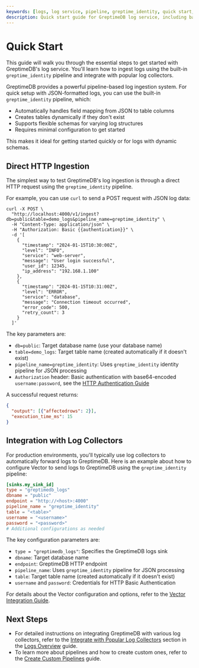 ```yaml
---
keywords: [logs, log service, pipeline, greptime_identity, quick start, json logs]
description: Quick start guide for GreptimeDB log service, including basic log ingestion using the built-in greptime_identity pipeline and integration with log collectors.
---
```


# Quick Start

This guide will walk you through the essential steps to get started with GreptimeDB's log service.
You'll learn how to ingest logs using the built-in `greptime_identity` pipeline and integrate with popular log collectors.

GreptimeDB provides a powerful pipeline-based log ingestion system.
For quick setup with JSON-formatted logs,
you can use the built-in `greptime_identity` pipeline, which:

- Automatically handles field mapping from JSON to table columns
- Creates tables dynamically if they don't exist
- Supports flexible schemas for varying log structures
- Requires minimal configuration to get started

This makes it ideal for getting started quickly or for logs with dynamic schemas.

## Direct HTTP Ingestion

The simplest way to test GreptimeDB's log ingestion is through a direct HTTP request using the `greptime_identity` pipeline.

For example, you can use `curl` to send a POST request with JSON log data:

```shell
curl -X POST \
  "http://localhost:4000/v1/ingest?db=public&table=demo_logs&pipeline_name=greptime_identity" \
  -H "Content-Type: application/json" \
  -H "Authorization: Basic {{authentication}}" \
  -d '[
    {
      "timestamp": "2024-01-15T10:30:00Z",
      "level": "INFO",
      "service": "web-server",
      "message": "User login successful",
      "user_id": 12345,
      "ip_address": "192.168.1.100"
    },
    {
      "timestamp": "2024-01-15T10:31:00Z",
      "level": "ERROR", 
      "service": "database",
      "message": "Connection timeout occurred",
      "error_code": 500,
      "retry_count": 3
    }
  ]'
```

The key parameters are:

- `db=public`: Target database name (use your database name)
- `table=demo_logs`: Target table name (created automatically if it doesn't exist)
- `pipeline_name=greptime_identity`: Uses `greptime_identity` identity pipeline for JSON processing
- `Authorization` header: Basic authentication with base64-encoded `username:password`, see the [HTTP Authentication Guide](/user-guide/protocols/http.md#authentication)

A successful request returns:
```json
{
  "output": [{"affectedrows": 2}],
  "execution_time_ms": 15
}
```

## Integration with Log Collectors

For production environments,
you'll typically use log collectors to automatically forward logs to GreptimeDB.
Here is an example about how to configure Vector to send logs to GreptimeDB using the `greptime_identity` pipeline:

```toml
[sinks.my_sink_id]
type = "greptimedb_logs"
dbname = "public"
endpoint = "http://<host>:4000"
pipeline_name = "greptime_identity"
table = "<table>"
username = "<username>"
password = "<password>"
# Additional configurations as needed
```

The key configuration parameters are:
- `type = "greptimedb_logs"`: Specifies the GreptimeDB logs sink
- `dbname`: Target database name
- `endpoint`: GreptimeDB HTTP endpoint
- `pipeline_name`: Uses `greptime_identity` pipeline for JSON processing
- `table`: Target table name (created automatically if it doesn't exist)
- `username` and `password`: Credentials for HTTP Basic Authentication

For details about the Vector configuration and options,
refer to the [Vector Integration Guide](/user-guide/ingest-data/for-observability/vector.md#using-greptimedb_logs-sink-recommended).


## Next Steps

- For detailed instructions on integrating GreptimeDB with various log collectors, refer to the [Integrate with Popular Log Collectors](./overview.md#integrate-with-popular-log-collectors) section in the [Logs Overview](./overview.md) guide.
- To learn more about pipelines and how to create custom ones, refer to the [Create Custom Pipelines](./create-custom-pipelines.md) guide.


